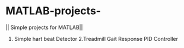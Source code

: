 # MATLAB-projects-
|| Simple projects for MATLAB||

1. Simple hart beat Detector
2.Treadmill Gait Response PID Controller  
